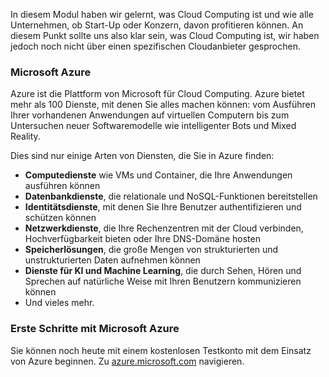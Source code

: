In diesem Modul haben wir gelernt, was Cloud Computing ist und wie alle Unternehmen, ob Start-Up oder Konzern, davon profitieren können. An diesem Punkt sollte uns also klar sein, was Cloud Computing ist, wir haben jedoch noch nicht über einen spezifischen Cloudanbieter gesprochen.

### <a name="microsoft-azure"></a>Microsoft Azure

Azure ist die Plattform von Microsoft für Cloud Computing. Azure bietet mehr als 100 Dienste, mit denen Sie alles machen können: vom Ausführen Ihrer vorhandenen Anwendungen auf virtuellen Computern bis zum Untersuchen neuer Softwaremodelle wie intelligenter Bots und Mixed Reality.

Dies sind nur einige Arten von Diensten, die Sie in Azure finden:

- **Computedienste** wie VMs und Container, die Ihre Anwendungen ausführen können
- **Datenbankdienste**, die relationale und NoSQL-Funktionen bereitstellen
- **Identitätsdienste**, mit denen Sie Ihre Benutzer authentifizieren und schützen können
- **Netzwerkdienste**, die Ihre Rechenzentren mit der Cloud verbinden, Hochverfügbarkeit bieten oder Ihre DNS-Domäne hosten
- **Speicherlösungen**, die große Mengen von strukturierten und unstrukturierten Daten aufnehmen können
- **Dienste für KI und Machine Learning**, die durch Sehen, Hören und Sprechen auf natürliche Weise mit Ihren Benutzern kommunizieren können
- Und vieles mehr.

### <a name="get-started-with-microsoft-azure"></a>Erste Schritte mit Microsoft Azure

Sie können noch heute mit einem kostenlosen Testkonto mit dem Einsatz von Azure beginnen. Zu [azure.microsoft.com](https://azure.microsoft.com) navigieren.
